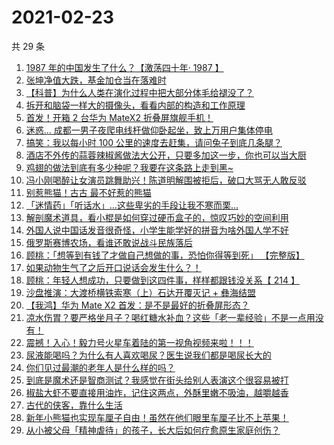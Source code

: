 # 2021-02-23

共 29 条

<!-- BEGIN ZHIHUVIDEO -->
<!-- 最后更新时间 Tue Feb 23 2021 15:14:24 GMT+0800 (CST) -->
1. [1987 年的中国发生了什么？【激荡四十年· 1987 】](https://www.zhihu.com/zvideo/1347222667146174464)
1. [张坤净值大跌，基金加仓当在落难时](https://www.zhihu.com/zvideo/1347285779866165249)
1. [【科普】为什么人类在演化过程中把大部分体毛给褪没了？](https://www.zhihu.com/zvideo/1347255478666383360)
1. [拆开和脑袋一样大的摄像头，看看内部的构造和工作原理](https://www.zhihu.com/zvideo/1347259471853453312)
1. [首发！开箱 2 台华为 MateX2 折叠屏旗舰手机！](https://www.zhihu.com/zvideo/1347345888558383104)
1. [迷惑... 成都一男子夜爬电线杆做仰卧起坐，致上万用户集体停电](https://www.zhihu.com/zvideo/1347250147546509312)
1. [搞笑：我以每小时 100 公里的速度去赶集，请问兔子到底几条腿？](https://www.zhihu.com/zvideo/1347490253318508544)
1. [酒店不外传的蒜蓉辣椒酱做法大公开，只要多加这一步，你也可以当大厨](https://www.zhihu.com/zvideo/1346453118490775552)
1. [鸡翅的做法到底有多少种呢？我要在这条路上走到黑~](https://www.zhihu.com/zvideo/1347246954011791360)
1. [冯小刚喝醉让女演员跳舞助兴！陈道明解围被拒后，破口大骂无人敢反驳](https://www.zhihu.com/zvideo/1346936565051191296)
1. [别惹熊猫！古古 最不好惹的熊猫](https://www.zhihu.com/zvideo/1347289809380077568)
1. [「迷情药」「听话水」…这些卑劣的手段让我不寒而栗…](https://www.zhihu.com/zvideo/1347483048536109057)
1. [解剖魔术道具，看小棍是如何穿过硬币盒子的，惊叹巧妙的空间利用](https://www.zhihu.com/zvideo/1347237290364809216)
1. [外国人说中国话发音很奇怪，小学生能学好的拼音为啥外国人学不好](https://www.zhihu.com/zvideo/1347342243645353984)
1. [俄罗斯赛博农场，看谁还敢说战斗民族落后](https://www.zhihu.com/zvideo/1347519312337567744)
1. [顾桃：「想等到有钱了才做自己想做的事，恐怕你得等到死」 【完整版】](https://www.zhihu.com/zvideo/1347255069834850304)
1. [如果动物生气了之后开口说话会发生什么？！](https://www.zhihu.com/zvideo/1347159916528922624)
1. [顾桃：年轻人想成功，只要做到这四件事，样样都跟钱没关系【 214 】](https://www.zhihu.com/zvideo/1347254693320675328)
1. [沙盘推演：大渡桥横铁索寒（上）石达开覆灭记 + 彝海结盟](https://www.zhihu.com/zvideo/1347273615939903488)
1. [【我鸿】华为 Mate X2 首发：是不是最好的折叠屏形态？](https://www.zhihu.com/zvideo/1347308048780783616)
1. [凉水伤胃？要严格坐月子？喝红糖水补血？这些「老一辈经验」不是一点用没有！](https://www.zhihu.com/zvideo/1346889165192323072)
1. [震撼！入心！毅力号火星车着陆的第一视角视频来啦！！！](https://www.zhihu.com/zvideo/1347440399817064448)
1. [尿液能喝吗？为什么有人喜欢喝尿？医生说我们都是喝尿长大的](https://www.zhihu.com/zvideo/1346784480997335040)
1. [你们见过最潮的老年人是什么样的吗？](https://www.zhihu.com/zvideo/1345473257122902016)
1. [到底是魔术还是智商测试？我感觉在街头给别人表演这个很容易被打](https://www.zhihu.com/zvideo/1347235722735263744)
1. [椒盐大虾不要直接用油炸，记住这两点，外酥里嫩不吸油，越嚼越香](https://www.zhihu.com/zvideo/1347099455997546496)
1. [古代的侠客，靠什么生活](https://www.zhihu.com/zvideo/1347214187714732033)
1. [新年小熊猫也实现车厘子自由！虽然在他们眼里车厘子比不上苹果！](https://www.zhihu.com/zvideo/1347211701545234432)
1. [从小被父母「精神虐待」的孩子，长大后如何疗愈原生家庭创伤？](https://www.zhihu.com/zvideo/1347226177858400256)
<!-- END ZHIHUVIDEO -->
